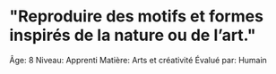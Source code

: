 # "Reproduire des motifs et formes inspirés de la nature ou de l’art."

Âge: 8
Niveau: Apprenti
Matière: Arts et créativité
Évalué par: Humain